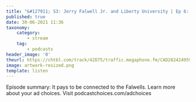 ```yaml
---
title: "&#127911; S3: Jerry Falwell Jr. and Liberty University | Ep 6: The Family Business"
published: true
date: 30-06-2021 11:36
taxonomy:
    category:
        - stream
    tag:
        - podcasts
header_image: '0'
theurl: https://chtbl.com/track/42D75/traffic.megaphone.fm/CAD2824249592.mp3?updated=1624425582
image: artwork-resized.png
template: listen
--- 
```

Episode summary: It pays to be connected to the Falwells. Learn more about your ad choices. Visit podcastchoices.com/adchoices
